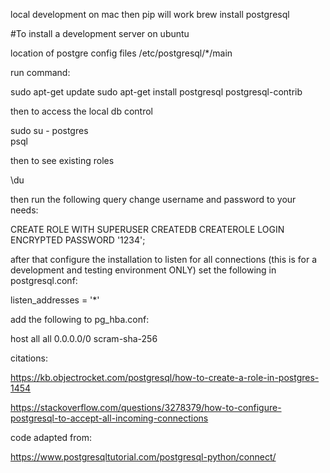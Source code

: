 local development on mac then pip will work 
brew install postgresql



#To install a development server on ubuntu 


location of postgre config files
/etc/postgresql/*/main

run command:

sudo apt-get update
sudo apt-get install postgresql postgresql-contrib

then to access the local db control

sudo su - postgres  
psql

then to see existing roles 

\du

then run the following query change username and password to your needs: 

CREATE ROLE <username> WITH SUPERUSER CREATEDB CREATEROLE LOGIN ENCRYPTED PASSWORD '1234'; 


after that configure the installation to listen for all connections (this is for a development and testing environment ONLY)
set the following in postgresql.conf:
  
listen_addresses = '*'

add the following to pg_hba.conf:
  
host    all             all             0.0.0.0/0               scram-sha-256


citations:
  
https://kb.objectrocket.com/postgresql/how-to-create-a-role-in-postgres-1454

https://stackoverflow.com/questions/3278379/how-to-configure-postgresql-to-accept-all-incoming-connections

code adapted from:
  
https://www.postgresqltutorial.com/postgresql-python/connect/
